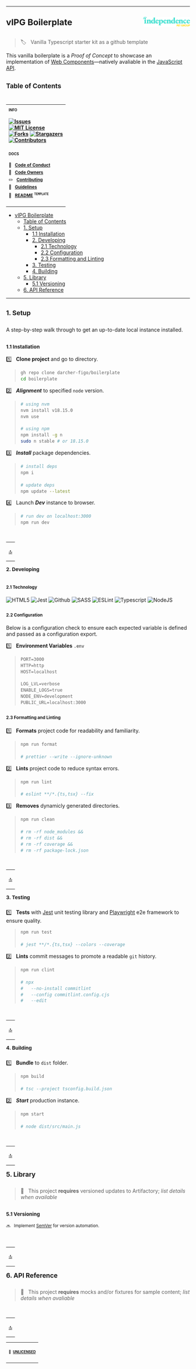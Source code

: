 # <hr /> <sup>vIPG Boilerplate</sup> [<img align="right" alt="company brand" src="./img/logo.lg.svg" width="128">][ipg-url]

> :label: &nbsp; Vanilla Typescript starter kit as a github template

This vanilla boilerplate is a <i>Proof of Concept</i> to showcase an implementation of [Web Components][web-components-url]&mdash;natively avaliable in the [JavaScript API][js-api-url].

## <sup>Table of Contents</sup>

<table align="right"><tr><th align="left"><sup><sub>INFO</sub></sup>

[![Issues][issues-shield]][issues-url]<br />
[![MIT License][license-shield]][license-url]<br />
[![Forks][forks-shield]][forks-url]
[![Stargazers][stars-shield]][stars-url]<br />
[![Contributors][contributors-shield]][contributors-url]</th></tr>
<tr><td><sup><sub><b>DOCS</b></sub></sup>

<sup>:scroll: &nbsp; [<b>Code of Conduct</b>](./docs/CODE_OF_CONDUCT.md) &nbsp; &nbsp;</sup><br />
<sup>:closed_lock_with_key: &nbsp; [<b>Code Owners</b>](./docs/CODEOWNER.md)</sup><br />
<sup>:pencil2: &nbsp; [<b>Contributing</b>](./docs/CONTRIBUTING.md)</sup><br />
<sup>:children_crossing: &nbsp; [<b>Guidelines</b>](./docs/README.md)</sup><br />
<sup>:triangular_ruler: &nbsp; [<b>README</b>](./docs/README.sample.md) <sup><b>`TEMPLATE`</b></sup></sup></td></tr>
</table>

- [ vIPG Boilerplate ](#-vipg-boilerplate-)
  - [Table of Contents](#table-of-contents)
  - [1. Setup](#1-setup)
    - [1.1 Installation](#11-installation)
    - [2. Developing](#2-developing)
      - [2.1 Technology](#21-technology)
      - [2.2 Configuration](#22-configuration)
      - [2.3 Formatting and Linting](#23-formatting-and-linting)
    - [3. Testing](#3-testing)
    - [4. Building](#4-building)
  - [5. Library](#5-library)
    - [5.1 Versioning](#51-versioning)
  - [6. API Reference](#6-api-reference)

---

## <sup>1. Setup</sup>

A step-by-step walk through to get an up-to-date local instance installed.

### <sub>1.1 Installation</sub>

:one: &nbsp; **Clone project** and go to directory.

> ```sh
> gh repo clone darcher-figo/boilerplate
> cd boilerplate
> ```

:two: &nbsp; ***Alignment*** to specified `node` version.

> ```sh
> # using nvm
> nvm install v18.15.0
> nvm use
>
> # using npm
> npm install -g n
> sudo n stable # or 18.15.0
> ```

:three: &nbsp; ***Install*** package dependencies.

> ```sh
> # install deps
> npm i
>
> # update deps
> npm update --latest
> ```

:four: &nbsp; Launch ***Dev*** instance to browser.

> ```sh
> # run dev on localhost:3000
> npm run dev
> ```

<br />
<table align="right"><tr><td>
<a href="#vipg-boilerplate" title="Return to top">

:top:</a></td></tr></table>

---

### <sup>2. Developing</sup>

#### <sub>2.1 Technology</sub>

<img alt="HTML5" src="https://upload.wikimedia.org/wikipedia/commons/thumb/3/38/HTML5_Badge.svg/640px-HTML5_Badge.svg.png" width="23"/><!--
--> <img alt="Jest" src="https://cdn.auth0.com/blog/testing-react-with-jest/logo.png" width="21.5" /><!--
--> <img alt="Github" src="https://upload.wikimedia.org/wikipedia/commons/thumb/3/3f/Git_icon.svg/640px-Git_icon.svg.png" width="22" /><!--
--> <img alt="SASS" src="https://upload.wikimedia.org/wikipedia/commons/thumb/9/96/Sass_Logo_Color.svg/640px-Sass_Logo_Color.svg.png" width="29" /><!--
--> <img alt="ESLint" src="https://upload.wikimedia.org/wikipedia/commons/thumb/e/e3/ESLint_logo.svg/640px-ESLint_logo.svg.png" width="27" /><!--
--> <img alt="Typescript" src="https://upload.wikimedia.org/wikipedia/commons/thumb/4/4c/Typescript_logo_2020.svg/640px-Typescript_logo_2020.svg.png" width="23" /><!--
--> <img alt="NodeJS" src="https://upload.wikimedia.org/wikipedia/commons/thumb/d/d9/Node.js_logo.svg/640px-Node.js_logo.svg.png" width="40" >

#### <sub>2.2 Configuration</sub>

Below is a configuration check to ensure each expected variable is defined and passed as a configuration export.

:one: &nbsp; **Environment Variables** `.env`

> ```txt
> PORT=3000
> HTTP=http
> HOST=localhost
>
> LOG_LVL=verbose
> ENABLE_LOGS=true
> NODE_ENV=development
> PUBLIC_URL=localhost:3000
> ```

#### <sub>2.3 Formatting and Linting</sub>

:one: &nbsp; **Formats** project code for readability and familiarity.

> ```sh
> npm run format
>
> # prettier --write --ignore-unknown
> ```

:two: &nbsp; **Lints** project code to reduce syntax errors.

> ```sh
> npm run lint
>
> # eslint **/*.{ts,tsx} --fix
> ```

:three: &nbsp; **Removes** dynamicly generated directories.

> ```sh
> npm run clean
>
> # rm -rf node_modules &&
> # rm -rf dist &&
> # rm -rf coverage &&
> # rm -rf package-lock.json
> ```

<br />
<table align="right"><tr><td>
<a href="#vipg-boilerplate" title="Return to top">

:top:</a></td></tr></table>

---

### <sup>3. Testing</sup>

:one: &nbsp; **Tests** with [Jest][jest-unit-test-url] unit testing library and [Playwright][playwright-e2e-url] e2e framework to ensure quality.

> ```sh
> npm run test
>
> # jest **/*.{ts,tsx} --colors --coverage
> ```

:two: &nbsp; **Lints** commit messages to promote a readable `git` history.

> ```sh
> npm run clint
>
> # npx
> #   --no-install commitlint
> #   --config commitlint.config.cjs
> #   --edit
> ```

<br />
<table align="right"><tr><td>
<a href="#vipg-boilerplate" title="Return to top">

:top:</a></td></tr></table>

---

### <sup>4. Building</sup>

:one: &nbsp; **Bundle** to `dist` folder.

> ```sh
> npm build
>
> # tsc --project tsconfig.build.json
> ```

:two: &nbsp; ***Start*** production instance.

> ```sh
> npm start
>
> # node dist/src/main.js
> ```

<br />
<table align="right"><tr><td>
<a href="#vipg-boilerplate" title="Return to top">

:top:</a></td></tr></table>

---

## <sup>5. Library</sup>

> :pushpin: &nbsp; This project **requires** versioned updates to Artifactory; *list details when available*

### <sub>5.1 Versioning</sub>

<sup>:soon: &nbsp; Implement [SemVer][sem-ver-url] for version automation.</sup>

<br />
<table align="right"><tr><td>
<a href="#vipg-boilerplate" title="Return to top">

:top:</a></td></tr></table>

---

## <sup>6. API Reference</sup>

> :pushpin: &nbsp; This project **requires** mocks and/or fixtures for sample content; *list details when avaliable*

<br />
<table align="right"><tr><td>
<a href="#vipg-boilerplate" title="Return to top">

:top:</a></td></tr></table>

---

<table align="center"><tr><td>

<sub><sup>:beers: &nbsp;[<b>UNLICENSED</b>][unlicense-url]</sup></sub></td>
<!-- <td><i><u>υι</u>∫</i><b>κɪτ</b></td> -->
<!--td><b>ʷʬ</b>⥂·★.⥄<b>τ&#866;s⨯</b></td-->
</tr></table>

[js-api-url]: https://developer.mozilla.org/en-US/docs/Web/JavaScript
[web-components-url]: https://developer.mozilla.org/en-US/docs/Web/API/Web_components
[ipg-url]: https://www.independencepetgroup.com/
[playwright-e2e-url]: https://playwright.dev/
[jest-unit-test-url]: https://jestjs.io/
[unlicense-url]: ./LICENSE.md
[sem-ver-url]: http://semver.org/
[contributors-shield]: https://img.shields.io/github/contributors/darcher-figo/boilerplate.svg
[contributors-url]: https://github.com/darcher-figo/boilerplate/graphs/contributors
[forks-shield]: https://img.shields.io/github/forks/darcher-figo/boilerplate.svg
[forks-url]: https://github.com/darcher-figo/boilerplate/network/members
[stars-shield]: https://img.shields.io/github/stars/darcher-figo/boilerplate.svg
[stars-url]: https://github.com/darcher-figo/boilerplate/stargazers
[issues-shield]: https://img.shields.io/github/issues/darcher-figo/boilerplate.svg
[issues-url]: https://github.com/darcher-figo/boilerplate/issues
[license-shield]: https://img.shields.io/github/license/darcher-figo/boilerplate.svg
[license-url]: https://github.com/darcher-figo/boilerplate/blob/master/LICENSE.txt